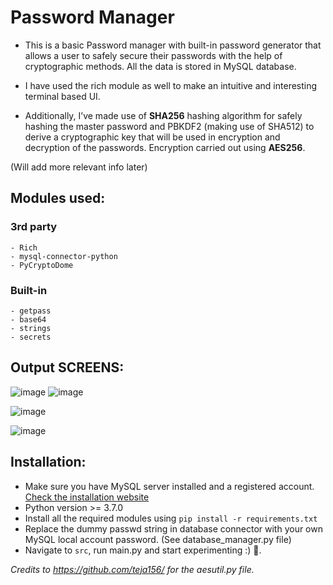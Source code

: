 # Password Manager 

- This is a basic Password manager with built-in password generator that allows a user to safely secure their passwords with the help of cryptographic methods. All the data is stored in MySQL database.

- I have used the rich module as well to make an intuitive and interesting terminal based UI.

- Additionally, I’ve made use of **SHA256** hashing algorithm for safely hashing the master password and PBKDF2 (making use of SHA512) to derive a cryptographic key that will be used in encryption and decryption of the passwords.
Encryption carried out using **AES256**.

(Will add more relevant info later)

## Modules used:
   ### 3rd party 
    - Rich
    - mysql-connector-python
    - PyCryptoDome
    
   ### Built-in 
    - getpass
    - base64
    - strings
    - secrets

## Output SCREENS:
![image](https://github.com/lakshya-chopra/PasswordManagerSchool1/assets/77010972/0e347169-3b46-448a-a920-689ca2947af3)
![image](https://github.com/lakshya-chopra/PasswordManagerSchool1/assets/77010972/db8825b2-b2e2-4721-9e27-a738aed62f83)

![image](https://github.com/lakshya-chopra/PasswordManagerSchool1/assets/77010972/f352ec6a-dad1-4465-985c-49f1ac9a9b8b)

![image](https://github.com/lakshya-chopra/PasswordManagerSchool1/assets/77010972/dd52508f-e567-49b5-8899-cadc68cd3180)


## Installation:  
   - Make sure you have MySQL server installed and a registered account. [Check the installation website](https://dev.mysql.com/doc/refman/5.7/en/installing.html)
   - Python version >= 3.7.0
   - Install all the required modules using `pip install -r requirements.txt`
   - Replace the dummy passwd string in database connector with your own MySQL local account password. (See database_manager.py file)
   - Navigate to `src`, run main.py and start experimenting :) 💯.

*Credits to https://github.com/teja156/ for the aesutil.py file.*

